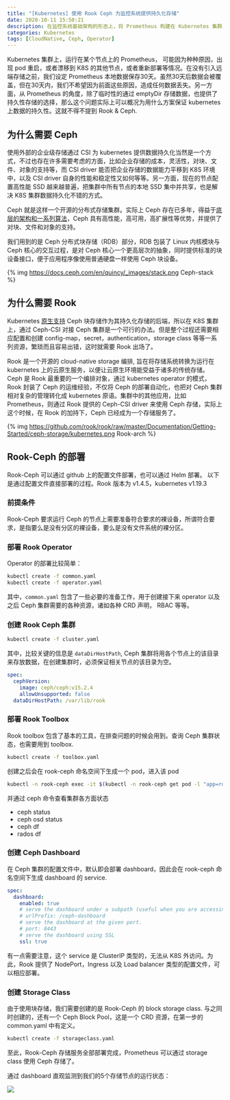 ```yaml
---
title: "[Kubernetes] 使用 Rook Ceph 为监控系统提供持久化存储"
date: 2020-10-11 15:50:21
description: 在监控系统基础架构的形态上，将 Prometheus 构建在 Kubernetes 集群之上是一种典型的选择。我们的监控系统也遵循这样的最佳实践，并根据项目环境的规模，部署了多个 Prometheus 实例，而 Prometheus 实例可能在 K8S 节点间漂移，为了满足监控业务连续性的要求，每个 Prometheus 收集到的数据的存储方式，成为一个必须考虑的方面。
categories: Kubernetes
tags: [CloudNative, Ceph, Operator]
---
```


Kubernetes 集群上，运行在某个节点上的 Prometheus， 可能因为种种原因，出现 pod 重启，或者漂移到 K8S 的其他节点，或者重新部署等情况。在没有引入远端存储之前，我们设定 Prometheus 本地数据保存30天。虽然30天后数据会被覆盖，但在30天内，我们不希望因为前面这些原因，造成任何数据丢失。另一方面，从 Prometheus 的角度，除了临时性的通过 emptyDir 存储数据，也提供了持久性存储的选择，那么这个问题实际上可以概况为用什么方案保证 kubernetes 上数据的持久性。这就不得不提到 Rook & Ceph.


## 为什么需要 Ceph
使用外部的企业级存储通过 CSI 为 kubernetes 提供数据持久化当然是一个方式，不过也存在许多需要考虑的方面，比如企业存储的成本，灵活性，对块、文件、对象的支持等，而 CSI driver 能否把企业存储的数据能力平移到 K8S 环境中，以及 CSI driver 自身的性能和稳定性又如何等等。另一方面，现在的节点配置高性能 SSD 越来越普遍，把集群中所有节点的本地 SSD 集中并共享，也是解决 K8S 集群数据持久化不错的方式。

Ceph 就是这样一个开源的分布式存储集群。实际上 Ceph 存在已多年，得益于[底层的架构和一系列算法](https://docs.ceph.com/en/quincy/architecture/)，Ceph 具有高性能，高可用，高扩展性等优势，并提供了对块、文件和对象的支持。

我们用到的是 Ceph 分布式块存储（RDB）部分，RDB 包装了 Linux 内核模块与 Ceph 核心的交互过程，是对 Ceph 核心一个更高层次的抽象，同时提供标准的块设备接口，便于应用程序像使用普通硬盘一样使用 Ceph 块设备。

{% img https://docs.ceph.com/en/quincy/_images/stack.png Ceph-stack %}


## 为什么需要 Rook 
Kubernetes [原生支持](https://kubernetes.io/docs/concepts/storage/storage-classes/) Ceph 块存储作为其持久化存储的后端，所以在 K8S 集群上，通过 Ceph-CSI 对接 Ceph 集群是一个可行的办法。但是整个过程还需要相应配置和创建 config-map，secret，authentication，storage class 等等一系列资源，繁琐而且容易出错，这时就需要 Rook 出场了。

Rook 是一个开源的 cloud-native storage 编排, 旨在将存储系统转换为运行在 kubernetes 上的云原生服务，以便让云原生环境能受益于诸多的传统存储。Ceph 是 Rook 最重要的一个编排对象，通过 kubernetes operator 的模式，Rook 封装了 Ceph 的运维经验，不仅将 Ceph 的部署自动化，也把对 Ceph 集群相对复杂的管理转化成 kubernetes 原语。集群中的其他应用，比如 Prometheus，则通过 Rook 提供的 Ceph-CSI driver 来使用 Ceph 存储，实际上这个时候，在 Rook 的加持下，Ceph 已经成为一个存储服务了。

{% img https://github.com/rook/rook/raw/master/Documentation/Getting-Started/ceph-storage/kubernetes.png Rook-arch %}

## Rook-Ceph 的部署
Rook-Ceph 可以通过 github 上的配置文件部署，也可以通过 Helm 部署。
以下是通过配置文件直接部署的过程。Rook 版本为 v1.4.5，kubernetes v1.19.3

### 前提条件
Rook-Ceph 要求运行 Ceph 的节点上需要准备符合要求的裸设备，所谓符合要求，是指要么是没有分区的裸设备，要么是没有文件系统的裸分区。

### 部署 Rook Operator
Operator 的部署比较简单：

``` bash
kubectl create -f common.yaml
kubectl create -f operator.yaml
```

其中，`common.yaml` 包含了一些必要的准备工作，用于创建接下来 operator 以及之后 Ceph 集群需要的各种资源，诸如各种 CRD 声明， RBAC 等等。

### 创建 Rook Ceph 集群

``` bash
kubectl create -f cluster.yaml
```

其中，比较关键的信息是 `dataDirHostPath`, Ceph 集群将用各个节点上的该目录来存放数据，在创建集群时，必须保证相关节点的该目录为空。

``` yaml
spec:
  cephVersion:
    image: ceph/ceph:v15.2.4
    allowUnsupported: false
  dataDirHostPath: /var/lib/rook
```


### 部署 Rook Toolbox
Rook toolbox 包含了基本的工具，在排查问题的时候会用到。查询 Ceph 集群状态，也需要用到 toolbox. 

``` bash
kubectl create -f toolbox.yaml
```

创建之后会在 rook-ceph 命名空间下生成一个 pod，进入该 pod

``` bash
kubectl -n rook-ceph exec -it $(kubectl -n rook-ceph get pod -l "app=rook-ceph-tools" -o jsonpath='{.items[0].metadata.name}') bash
```

并通过 ceph 命令查看集群各方面状态
- ceph status
- ceph osd status
- ceph df
- rados df

### 创建 Ceph Dashboard
在 Ceph 集群的配置文件中，默认即会部署 dashboard，因此会在 rook-ceph 命名空间下生成 dashboard 的 service. 

``` yaml
spec:
  dashboard:
    enabled: true
    # serve the dashboard under a subpath (useful when you are accessing the dashboard via a reverse proxy)
    # urlPrefix: /ceph-dashboard
    # serve the dashboard at the given port.
    # port: 8443
    # serve the dashboard using SSL
    ssl: true
``` 

有一点需要注意，这个 service 是 ClusterIP 类型的，无法从 K8S 外访问。为此，Rook 提供了 NodePort，Ingress 以及 Load balancer 类型的配置文件，可以相应部署。

### 创建 Storage Class
由于使用块存储，我们需要创建的是 Rook-Ceph 的 block storage class. 与之同时创建的，还有一个 Ceph Block Pool，这是一个 CRD 资源，在第一步的 common.yaml 中有定义。

``` bash
kubectl create -f storageclass.yaml
```

至此，Rook-Ceph 存储服务全部部署完成，Prometheus 可以通过 storage class 使用 Ceph 存储了。

通过 dashboard 直观监测到我们的5个存储节点的运行状态：

<img src="dashboard.png">

